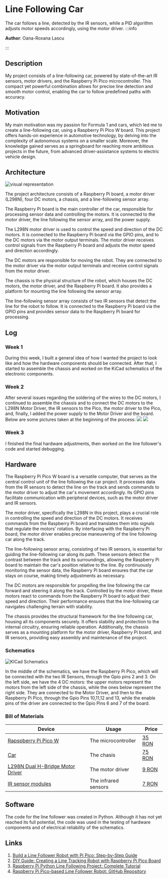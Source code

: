 # Line Following Car
The car follows a line, detected by the IR sensors, while a PID algorithm adjusts motor speeds accordingly, using the motor driver.
:::info 

**Author**: Oana-Roxana Lascu

:::

## Description

My project consists of a line-following car, powered by state-of-the-art IR sensors, motor drivers, and the Raspberry Pi Pico microcontroller. This compact yet powerful combination allows for precise line detection and smooth motor control, enabling the car to follow predefined paths with accuracy.

## Motivation

My main motivation was my passion for Formula 1 and cars, which led me to create a line-following car, using a Raspberry Pi Pico W board. This project offers hands-on experience in automotive technology, by delving into the complexity of autonomous systems on a smaller scale. Moreover, the knowledge gained serves as a springboard for reaching more ambitious projects in the future, from advanced driver-assistance systems to electric vehicle design.

## Architecture 

![visual representation](architecture.png)

The project architecture consists of a Raspberry Pi board, a motor driver (L298N), four DC motors, a chassis, and a line-following sensor array.

The Raspberry Pi board is the main controller of the car, responsible for processing sensor data and controlling the motors. It is connected to the motor driver, the line following the sensor array, and the power supply.

The L298N motor driver is used to control the speed and direction of the DC motors. It is connected to the Raspberry Pi board via the GPIO pins, and to the DC motors via the motor output terminals. The motor driver receives control signals from the Raspberry Pi board and adjusts the motor speed and direction accordingly.

The DC motors are responsible for moving the robot. They are connected to the motor driver via the motor output terminals and receive control signals from the motor driver.

The chassis is the physical structure of the robot, which houses the DC motors, the motor driver, and the Raspberry Pi board. It also provides a platform for mounting the line following the sensor array.

The line-following sensor array consists of two IR sensors that detect the line for the robot to follow. It is connected to the Raspberry Pi board via the GPIO pins and provides sensor data to the Raspberry Pi board for processing.



## Log
### Week 1
During this week, I built a general idea of how I wanted the project to look like and how the hardware components should be connected. After that, I started to assemble the chassis and worked on the KiCad schematics of the electronic components.

### Week 2
After several issues regarding the soldering of the wires to the DC motors, I continued to assemble the chassis and to connect the DC motors to the L298N Motor Driver, the IR sensors to the Pico, the motor driver to the Pico, and, finally, I added the power supply to the Motor Driver and the board.
Below are some pictures taken at the beginning of the process:
![](process1.png)
![](process.png)

### Week 3

I finished the final hardware adjustments, then worked on the line follower's code and started debugging.

## Hardware

The Raspberry Pi Pico W board is a versatile computer, that serves as the central control unit of the line following the car project. It processes data from the IR sensors to detect the line on the track and sends commands to the motor driver to adjust the car's movement accordingly. Its GPIO pins facilitate communication with peripheral devices, such as the motor driver and IR sensors.

The motor driver, specifically the L298N in this project, plays a crucial role in controlling the speed and direction of the DC motors. It receives commands from the Raspberry Pi board and translates them into signals that regulate the motors' rotation. By interfacing with the Raspberry Pi board, the motor driver enables precise maneuvering of the line following car along the track.

The line-following sensor array, consisting of two IR sensors, is essential for guiding the line-following car along its path. These sensors detect the contrast between the track and its surroundings, allowing the Raspberry Pi board to maintain the car's position relative to the line. By continuously monitoring the sensor data, the Raspberry Pi board ensures that the car stays on course, making timely adjustments as necessary.

The DC motors are responsible for propelling the line following the car forward and steering it along the track. Controlled by the motor driver, these motors react to commands from the Raspberry Pi board to adjust their speed and direction. Their performance ensures that the line-following car navigates challenging terrain with stability.

The chassis provides the structural framework for the line following car, housing all its components securely. It offers stability and protection to the internal circuitry, ensuring reliable operation. Additionally, the chassis serves as a mounting platform for the motor driver, Raspberry Pi board, and IR sensors, providing easy assembly and maintenance of the project.

### Schematics

![KICad Schematics](./schematic.jpg)

In the middle of the schematics, we have the Raspberry Pi Pico, which will be connected with the two IR Sensors, through the Gpio pins 2 and 3. On the left side, we have the 4 DC motors: the upper motors represent the motors from the left side of the chassis, while the ones below represent the right side. They are connected to the Motor Driver, and then to the Raspberry Pi Pico, through the Gpio Pins 10,11,12 and 13, while the enable pins of the driver are connected to the Gpio Pins 6 and 7 of the board. 


### Bill of Materials

| Device | Usage | Price |
|--------|--------|-------|
| [Rapspberry Pi Pico W](https://www.raspberrypi.com/documentation/microcontrollers/raspberry-pi-pico.html) | The microcontroller | [35 RON](https://www.optimusdigital.ro/en/raspberry-pi-boards/12394-raspberry-pi-pico-w.html) |
| [Car](https://cdn.ozdisan.com/ETicaret_Dosya/729231_182181.pdf) | The chasis | [75 RON](https://www.sigmanortec.ro/Kit-sasiu-Smart-Car-4WD-p136281803) |
| [L298N Dual H-Bridge Motor Driver](https://components101.com/sites/default/files/component_datasheet/L298N-Motor-Driver-Datasheet.pdf) | The motor driver | [9 RON](https://www.optimusdigital.ro/ro/drivere-de-motoare-cu-perii/145-driver-de-motoare-dual-l298n.html?search_query=l298n&results=4)
| [IR sensor modules](https://www.circuits-diy.com/hw201-infrared-ir-sensor-module/) | The infrared sensors | [7 RON](https://www.optimusdigital.ro/ro/senzori-senzori-optici/4514-senzor-infrarosu-de-obstacole.html?search_query=senzor+infrarosu&results=121)


## Software
The code for the line follower was created in Python. Although it has not yet reached its full potential, the code was used in the testing of hardware components and of electrical reliability of the schematics.

## Links
1. [Build a Line Follower Robot with Pi Pico: Step-by-Step Guide](https://www.instructables.com/Line-Follower-Robot-With-Pi-Pico/)
2. [DIY Guide: Creating a Line Tracking Robot with Raspberry Pi Pico Board](https://srituhobby.com/how-to-make-a-line-tracking-robot-with-raspberry-pi-pico-board/)
3. [Raspberry Pi Python Line Following Project: Complete Tutorial](https://projects.raspberrypi.org/en/projects/rpi-python-line-following/2)
4. [Raspberry Pi Pico-based Line Follower Robot: GitHub Repository](https://github.com/devancakra/Raspberry-Pi-Pico-based-Line-Follower-Robot)
